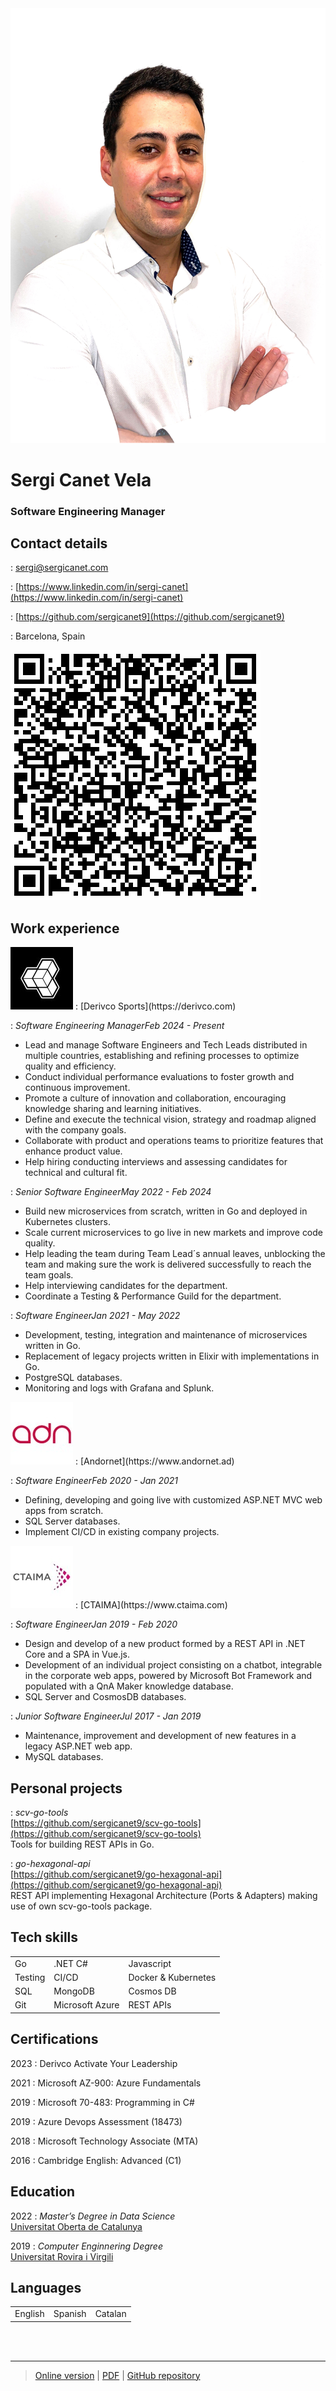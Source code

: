 <img class="profile" src="src/profile.png">

# Sergi Canet Vela
### Software Engineering Manager

Contact details
---------
<div class="flex-container">
<div class="flex-contact">
<span class="fas fa-envelope fa-lg"></span>
:  <a href="mailto:sergi@sergicanet.com">sergi@sergicanet.com</a><br />

<span class="fab fa-linkedin fa-lg"></span>
:  [https://www.linkedin.com/in/sergi-canet](https://www.linkedin.com/in/sergi-canet)<br />

<span class="fab fa-github fa-lg"></span>
:  [https://github.com/sergicanet9](https://github.com/sergicanet9)<br />

<span class="fa fa-map-marker fa-lg"></span>
:  Barcelona, Spain
</div>

<div class="flex-qr"><img src="src/qr.png"></div>
</div>

Work experience
----------
<img class="logo" src="src/derivco.png">
:	[Derivco Sports](https://derivco.com)<br />

:	*Software Engineering Manager*<i class="time">Feb 2024 - Present</i><br />
   - Lead and manage Software Engineers and Tech Leads distributed in multiple countries, establishing and refining processes to optimize quality and efficiency.<br />
   - Conduct individual performance evaluations to foster growth and continuous improvement.<br />
   - Promote a culture of innovation and collaboration, encouraging knowledge sharing and learning initiatives.<br />
   - Define and execute the technical vision, strategy and roadmap aligned with the company goals.<br />
   - Collaborate with product and operations teams to prioritize features that enhance product value.<br />
   - Help hiring conducting interviews and assessing candidates for technical and cultural fit.<br />

:	*Senior Software Engineer*<i class="time">May 2022 - Feb 2024</i><br />
   - Build new microservices from scratch, written in Go and deployed in Kubernetes clusters.<br />
   - Scale current microservices to go live in new markets and improve code quality.<br />
   - Help leading the team during Team Lead´s annual leaves, unblocking the team and making sure the work is delivered successfully to reach the team goals.<br />
   - Help interviewing candidates for the department.<br />
   - Coordinate a Testing & Performance Guild for the department.<br />

:	*Software Engineer*<i class="time">Jan 2021 - May 2022</i><br />
   - Development, testing, integration and maintenance of microservices written in Go.<br />
   - Replacement of legacy projects written in Elixir with implementations in Go.<br />
   - PostgreSQL databases.<br />
   - Monitoring and logs with Grafana and Splunk.<br />

<img class="logo" src="src/andornet.png">
:	[Andornet](https://www.andornet.ad)<br />

:	*Software Engineer*<i class="time">Feb 2020 - Jan 2021</i><br />
   - Defining, developing and going live with customized ASP.NET MVC web apps from scratch.<br />
   - SQL Server databases.<br />
   - Implement CI/CD in existing company projects.<br />

<img class="logo" src="src/ctaima.png">
:	[CTAIMA](https://www.ctaima.com)

:	*Software Engineer*<i class="time">Jan 2019 - Feb 2020</i><br />
   - Design and develop of a new product formed by a REST API in .NET Core and a SPA in Vue.js.<br />
   - Development of an individual project consisting on a chatbot, integrable in the corporate web apps, powered by Microsoft Bot Framework and populated with a QnA Maker knowledge database.<br />
   - SQL Server and CosmosDB databases.<br />

:	*Junior Software Engineer*<i class="time">Jul 2017 - Jan 2019</i><br />
   - Maintenance, improvement and development of new features in a legacy ASP.NET web app.<br />
   - MySQL databases.<br />
<div class="page-break"></div>

Personal projects
----------
<span></span>
:	*scv-go-tools*<br />
	[https://github.com/sergicanet9/scv-go-tools](https://github.com/sergicanet9/scv-go-tools)<br />
	Tools for building REST APIs in Go.<br />

<span></span>
:	*go-hexagonal-api*<br />
	[https://github.com/sergicanet9/go-hexagonal-api](https://github.com/sergicanet9/go-hexagonal-api)<br />
	REST API implementing Hexagonal Architecture (Ports & Adapters) making use of own scv-go-tools package.<br />

Tech skills
---------
<table border="0">
 <tr>
    <td>Go</td>
    <td>.NET C#</td>
    <td>Javascript</td>
 </tr>
 <tr>
    <td>Testing</td>
    <td>CI/CD</td>
    <td>Docker & Kubernetes</td>
 </tr>
 <tr>
    <td>SQL</td>
    <td>MongoDB</td>
    <td>Cosmos DB</td>
 </tr>
 <tr>
    <td>Git</td>
    <td>Microsoft Azure</td>
    <td>REST APIs</td>
 </tr>
</table>

Certifications
---------
2023
:	Derivco Activate Your Leadership

2021
:	Microsoft AZ-900: Azure Fundamentals

2019
:	Microsoft 70-483: Programming in C#

2019
:	Azure Devops Assessment (18473)

2018
:	Microsoft Technology Associate (MTA)

2016
:	Cambridge English: Advanced (C1)

Education
---------
2022
:	*Master’s Degree in Data Science*<br />
	[Universitat Oberta de Catalunya](https://www.uoc.edu)

2019
:	*Computer Enginnering Degree*<br />
	[Universitat Rovira i Virgili](https://www.urv.cat)

Languages
---------
<table border="0">
 <tr>
    <td>English</td>
    <td>Spanish</td>
    <td>Catalan</td>
 </tr>
</table>

<br />
<br />

------
> [Online version](https://www.sergicanet.com) |
[PDF](https://www.sergicanet.com/resume-sergi-canet.pdf) |
[GitHub repository](https://github.com/sergicanet9/resume)
